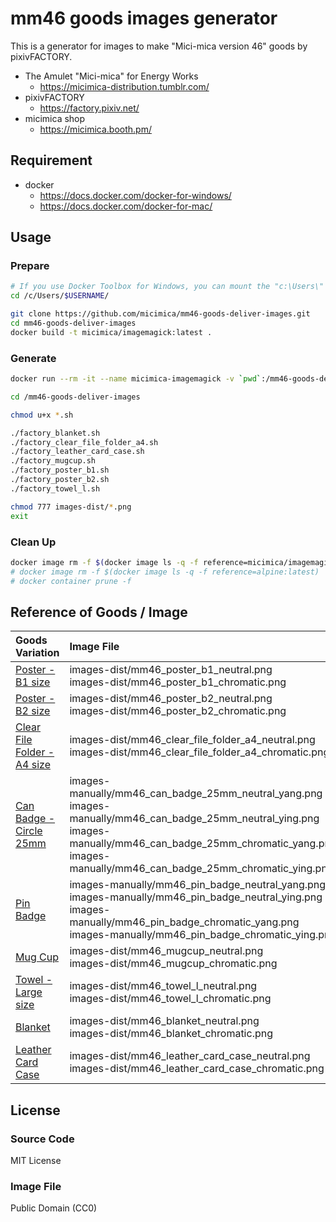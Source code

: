 # mm46 goods images generator

This is a generator for images to make "Mici-mica version 46" goods by pixivFACTORY.

- The Amulet "Mici-mica" for Energy Works
  - https://micimica-distribution.tumblr.com/
- pixivFACTORY
  - https://factory.pixiv.net/
- micimica shop
  - https://micimica.booth.pm/

## Requirement

- docker
  - https://docs.docker.com/docker-for-windows/
  - https://docs.docker.com/docker-for-mac/

## Usage

### Prepare

```sh
# If you use Docker Toolbox for Windows, you can mount the "c:\Users\" subdirectories to docker by default. 
cd /c/Users/$USERNAME/

git clone https://github.com/micimica/mm46-goods-deliver-images.git
cd mm46-goods-deliver-images
docker build -t micimica/imagemagick:latest .
```

### Generate
```sh
docker run --rm -it --name micimica-imagemagick -v `pwd`:/mm46-goods-deliver-images micimica/imagemagick:latest

cd /mm46-goods-deliver-images

chmod u+x *.sh

./factory_blanket.sh
./factory_clear_file_folder_a4.sh
./factory_leather_card_case.sh
./factory_mugcup.sh
./factory_poster_b1.sh
./factory_poster_b2.sh
./factory_towel_l.sh

chmod 777 images-dist/*.png
exit
```

### Clean Up

```sh
docker image rm -f $(docker image ls -q -f reference=micimica/imagemagick:latest)
# docker image rm -f $(docker image ls -q -f reference=alpine:latest)
# docker container prune -f
```

## Reference of Goods / Image
| Goods Variation | Image File | Example |
|:---|:---|:---|
| [Poster - B1 size](https://factory.pixiv.net/products/fast_poster) | images-dist/mm46_poster_b1_neutral.png<br>images-dist/mm46_poster_b1_chromatic.png | [Neutral](https://micimica.booth.pm/items/2286268)<br>[Chromatic](https://micimica.booth.pm/items/2286272) |
| [Poster - B2 size](https://factory.pixiv.net/products/fast_poster) | images-dist/mm46_poster_b2_neutral.png<br>images-dist/mm46_poster_b2_chromatic.png | [Neutral](https://micimica.booth.pm/items/2286268)<br>[Chromatic](https://micimica.booth.pm/items/2286272) |
| [Clear File Folder - A4 size](https://factory.pixiv.net/products/clear_file_folder) | images-dist/mm46_clear_file_folder_a4_neutral.png<br>images-dist/mm46_clear_file_folder_a4_chromatic.png | [Neutral](https://micimica.booth.pm/items/2284876)<br>[Chromatic](https://micimica.booth.pm/items/2284877) |
| [Can Badge - Circle 25mm](https://factory.pixiv.net/products/can_badge) | images-manually/mm46_can_badge_25mm_neutral_yang.png<br>images-manually/mm46_can_badge_25mm_neutral_ying.png<br>images-manually/mm46_can_badge_25mm_chromatic_yang.png<br>images-manually/mm46_can_badge_25mm_chromatic_ying.png | [Neutral](https://micimica.booth.pm/items/2239427)<br>[Chromatic](https://micimica.booth.pm/items/2282756) |
| [Pin Badge](https://factory.pixiv.net/products/pin_badge) | images-manually/mm46_pin_badge_neutral_yang.png<br>images-manually/mm46_pin_badge_neutral_ying.png<br>images-manually/mm46_pin_badge_chromatic_yang.png<br>images-manually/mm46_pin_badge_chromatic_ying.png | [Neutral](https://micimica.booth.pm/items/2282785)<br>[Chromatic](https://micimica.booth.pm/items/2282799) |
| [Mug Cup](https://factory.pixiv.net/products/standard_mug) | images-dist/mm46_mugcup_neutral.png<br>images-dist/mm46_mugcup_chromatic.png | [Neutral](https://micimica.booth.pm/items/2284961)<br>[Chromatic](https://micimica.booth.pm/items/2284966) |
| [Towel - Large size](https://factory.pixiv.net/products/towel) | images-dist/mm46_towel_l_neutral.png<br>images-dist/mm46_towel_l_chromatic.png | [Neutral](https://micimica.booth.pm/items/2285137)<br>[Chromatic](https://micimica.booth.pm/items/2285271) |
| [Blanket](https://factory.pixiv.net/products/blanket) | images-dist/mm46_blanket_neutral.png<br>images-dist/mm46_blanket_chromatic.png | - |
| [Leather Card Case](https://factory.pixiv.net/products/leather_card_case) | images-dist/mm46_leather_card_case_neutral.png<br>images-dist/mm46_leather_card_case_chromatic.png | - |

## License

### Source Code
MIT License

### Image File
Public Domain (CC0)
